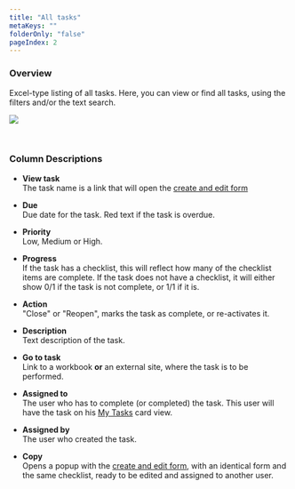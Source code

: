 ```yaml
---
title: "All tasks"
metaKeys: ""
folderOnly: "false"
pageIndex: 2
---
```

### Overview
Excel-type listing of all tasks. Here, you can view or find all tasks, using the filters and/or the text search.

![](https://profitbasedocs.blob.core.windows.net/plannerimages/AllTasks.png)

<br/>

### Column Descriptions

- **View task**<br/>
The task name is a link that will open the [create and edit form](../../../workbooks/process-and-tasks/tasks/create-edit-task.md)

- **Due**<br/>
Due date for the task. Red text if the task is overdue.

- **Priority**<br/>
Low, Medium or High.

- **Progress**<br/>
If the task has a checklist, this will reflect how many of the checklist items are complete. 
If the task does not have a checklist, it will either show 0/1 if the task is not complete, or 1/1 if it is.

- **Action**<br/>
"Close" or "Reopen", marks the task as complete, or re-activates it.

- **Description**<br/>
Text description of the task.

- **Go to task**<br/>
Link to a workbook **or** an external site, where the task is to be performed.
- **Assigned to**<br/>
The user who has to complete (or completed) the task. This user will have the task on his 
[My Tasks](../../../workbooks/process-and-tasks/tasks/my-tasks.md) card view.

- **Assigned by**<br/>
The user who created the task.

- **Copy**<br/>
Opens a popup with the [create and edit form](../../../workbooks/process-and-tasks/tasks/create-edit-task.md),
 with an identical form and the same checklist, ready to be edited and assigned to another user.  
